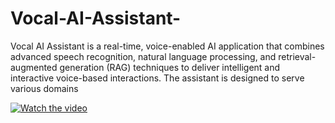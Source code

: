 # Vocal-AI-Assistant-
Vocal AI Assistant is a real-time, voice-enabled AI application that combines advanced speech recognition, natural language processing, and retrieval-augmented generation (RAG) techniques to deliver intelligent and interactive voice-based interactions. The assistant is designed to serve various domains


[![Watch the video](https://github.com/user-attachments/assets/64ba575b-d7af-45d5-89a4-9401cbbff6f3)](https://www.youtube.com/watch?v=R4_6MRju6yk)

